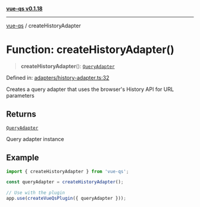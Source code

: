 [**vue-qs v0.1.18**](../README.md)

***

[vue-qs](../README.md) / createHistoryAdapter

# Function: createHistoryAdapter()

> **createHistoryAdapter**(): [`QueryAdapter`](../type-aliases/QueryAdapter.md)

Defined in: [adapters/history-adapter.ts:32](https://github.com/iamsomraj/vue-qs/blob/bdb41c8152865a4fb600c24be642289b5d115cbf/src/adapters/history-adapter.ts#L32)

Creates a query adapter that uses the browser's History API for URL parameters

## Returns

[`QueryAdapter`](../type-aliases/QueryAdapter.md)

Query adapter instance

## Example

```typescript
import { createHistoryAdapter } from 'vue-qs';

const queryAdapter = createHistoryAdapter();

// Use with the plugin
app.use(createVueQsPlugin({ queryAdapter }));
```
